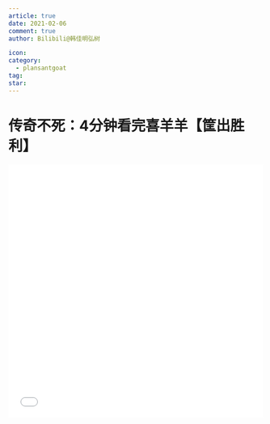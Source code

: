 ```yaml
---
article: true
date: 2021-02-06
comment: true
author: Bilibili@韩佳明弘树

icon:
category:
  - plansantgoat
tag:
star:
---
```


# 传奇不死：4分钟看完喜羊羊【筐出胜利】

<iframe src="//player.bilibili.com/player.html?aid=714115955&cid=293622241&page=1&danmaku=1" allowfullscreen="allowfullscreen" width="100%" height="500" scrolling="no" frameborder="0" sandbox="allow-top-navigation allow-same-origin allow-forms allow-scripts">
</iframe>